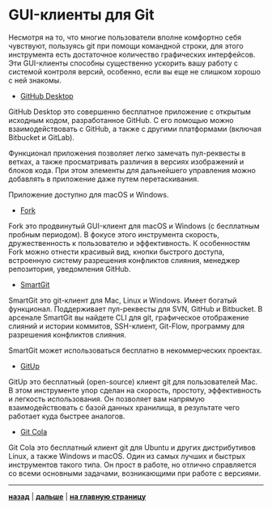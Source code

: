 # **GUI-клиенты для Git**

Несмотря на то, что многие пользователи вполне комфортно себя чувствуют, пользуясь git при помощи командной строки, для этого инструмента есть достаточное количество графических интерфейсов. Эти GUI-клиенты способны существенно ускорить вашу работу с системой контроля версий, особенно, если вы еще не слишком хорошо с ней знакомы.

* [GitHub Desktop](https://desktop.github.com/)

GitHub Desktop это совершенно бесплатное приложение с открытым исходным кодом, разработанное GitHub. С его помощью можно взаимодействовать с GitHub, а также с другими платформами (включая Bitbucket и GitLab).

Функционал приложения позволяет легко замечать пул-реквесты в ветках, а также просматривать различия в версиях изображений и блоков кода. При этом элементы для дальнейшего управления можно добавлять в приложение даже путем перетаскивания.

Приложение доступно для macOS и Windows.

* [Fork](https://git-fork.com/)

Fork это продвинутый GUI-клиент для macOS и Windows (с бесплатным пробным периодом). В фокусе этого инструмента скорость, дружественность к пользователю и эффективность. К особенностям Fork можно отнести красивый вид, кнопки быстрого доступа, встроенную систему разрешения конфликтов слияния, менеджер репозитория, уведомления GitHub.

* [SmartGit](https://www.syntevo.com/smartgit/)

SmartGit это git-клиент для Mac, Linux и Windows. Имеет богатый функционал. Поддерживает пул-реквесты для SVN, GitHub и Bitbucket. В арсенале SmartGit вы найдете CLI для git, графическое отображение слияний и истории коммитов, SSH-клиент, Git-Flow, программу для разрешения конфликтов слияния.

SmartGit может использоваться бесплатно в некоммерческих проектах.

* [GitUp](https://gitup.co/)

GitUp это бесплатный (open-source) клиент git для пользователей Mac. В этом инструменте упор сделан на скорость, простоту, эффективность и легкость использования. Он позволяет вам напрямую взаимодействовать с базой данных хранилища, в результате чего работает куда быстрее аналогов.

* [Git Cola](https://git-cola.github.io/)

Git Cola это бесплатный клиент git для Ubuntu и других дистрибутивов Linux, а также Windows и macOS. Один из самых лучших и быстрых инструментов такого типа. Он прост в работе, но отлично справляется со всеми основными задачами, возникающими при работе с версиями.

---

 [**назад**](/ssh.md) | 
[**дальше**](/ide.md) | 
 [**на главную страницу**](/readme.md)